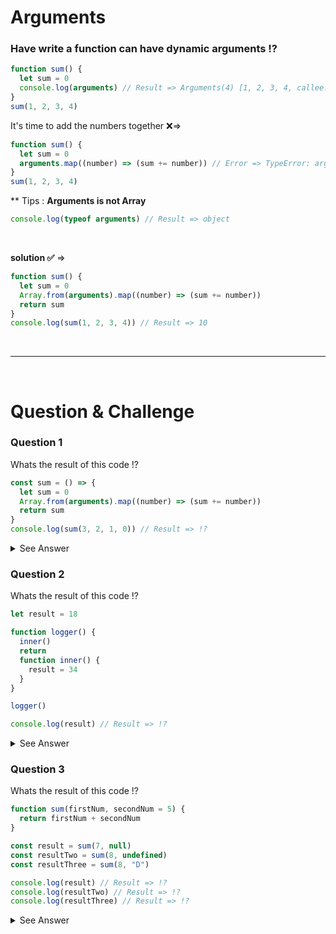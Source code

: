 # Arguments

### Have write a function can have dynamic arguments !?

```js
function sum() {
  let sum = 0
  console.log(arguments) // Result => Arguments(4) [1, 2, 3, 4, callee: ƒ, Symbol(Symbol.iterator): ƒ]
}
sum(1, 2, 3, 4)
```

It's time to add the numbers together ❌=>

```js
function sum() {
  let sum = 0
  arguments.map((number) => (sum += number)) // Error => TypeError: arguments.map is not a function
}
sum(1, 2, 3, 4)
```

\*\* Tips : <b>Arguments is not Array</b>

```js
console.log(typeof arguments) // Result => object
```

<br/>

<b>solution ✅</b> =>

```js
function sum() {
  let sum = 0
  Array.from(arguments).map((number) => (sum += number))
  return sum
}
console.log(sum(1, 2, 3, 4)) // Result => 10
```

<br/>
<hr/>
<br/>

# Question & Challenge

### Question 1

Whats the result of this code !?

```js
const sum = () => {
  let sum = 0
  Array.from(arguments).map((number) => (sum += number))
  return sum
}
console.log(sum(3, 2, 1, 0)) // Result => !?
```

<details>
  <summary>See Answer</summary>
  <p>The Answer is => arguments is not defined</p> 
  <p>because arguments in <b>Arrow Function</b> is not defined , only access arguments is Normal Function</p>
</details>

### Question 2

Whats the result of this code !?

```js
let result = 18

function logger() {
  inner()
  return
  function inner() {
    result = 34
  }
}

logger()

console.log(result) // Result => !?
```

<details>
  <summary>See Answer</summary>
  <p>The Answer is => 34</p> 
</details>

### Question 3

Whats the result of this code !?

```js
function sum(firstNum, secondNum = 5) {
  return firstNum + secondNum
}

const result = sum(7, null)
const resultTwo = sum(8, undefined)
const resultThree = sum(8, "D")

console.log(result) // Result => !?
console.log(resultTwo) // Result => !?
console.log(resultThree) // Result => !?
```

<details>
  <summary>See Answer</summary>
  <p>The Answer of result is => 7</p> 
  <p>The Answer of resultTwo is => 13</p>
  <p>The Answer of resultThree is => 8D</p>

- Tips : if write any type except `undefined` the `initial` number is not `working`
</details>
